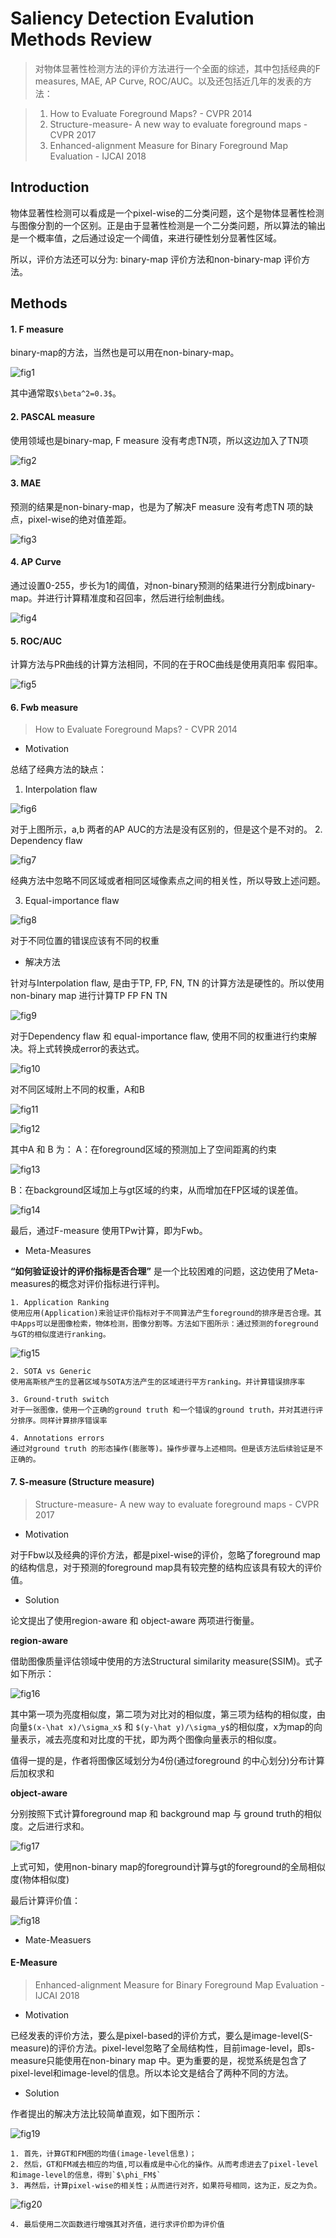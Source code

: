 # Saliency Detection Evalution Methods Review
> 对物体显著性检测方法的评价方法进行一个全面的综述，其中包括经典的F measures, MAE, AP Curve, ROC/AUC。以及还包括近几年的发表的方法：

> 1. How to Evaluate Foreground Maps? - CVPR 2014
> 2. Structure-measure- A new way to evaluate foreground maps - CVPR 2017
> 3. Enhanced-alignment Measure for Binary Foreground Map Evaluation - IJCAI 2018

## Introduction
物体显著性检测可以看成是一个pixel-wise的二分类问题，这个是物体显著性检测与图像分割的一个区别。正是由于显著性检测是一个二分类问题，所以算法的输出是一个概率值，之后通过设定一个阈值，来进行硬性划分显著性区域。

所以，评价方法还可以分为: binary-map 评价方法和non-binary-map 评价方法。

## Methods
#### 1. F measure
binary-map的方法，当然也是可以用在non-binary-map。

![fig1](imgs/SDEMR_1.png)

其中通常取`$\beta^2=0.3$`。

#### 2. PASCAL measure
使用领域也是binary-map, F measure 没有考虑TN项，所以这边加入了TN项

![fig2](imgs/SDEMR_2.png)

#### 3. MAE
预测的结果是non-binary-map，也是为了解决F measure 没有考虑TN 项的缺点，pixel-wise的绝对值差距。

![fig3](imgs/SDEMR_3.png)

#### 4. AP Curve
通过设置0-255，步长为1的阈值，对non-binary预测的结果进行分割成binary-map。并进行计算精准度和召回率，然后进行绘制曲线。

![fig4](imgs/SDEMR_4.png)

#### 5. ROC/AUC
计算方法与PR曲线的计算方法相同，不同的在于ROC曲线是使用真阳率 假阳率。

![fig5](imgs/SDEMR_5.png)

#### 6. Fwb measure
> How to Evaluate Foreground Maps? - CVPR 2014
- Motivation

总结了经典方法的缺点：
1. Interpolation flaw

![fig6](imgs/SDEMR_6.png)

对于上图所示，a,b 两者的AP AUC的方法是没有区别的，但是这个是不对的。
2. Dependency flaw

![fig7](imgs/SDEMR_7.png)

经典方法中忽略不同区域或者相同区域像素点之间的相关性，所以导致上述问题。

3. Equal-importance flaw

![fig8](imgs/SDEMR_8.png)

对于不同位置的错误应该有不同的权重

- 解决方法

针对与Interpolation flaw, 是由于TP, FP, FN, TN 的计算方法是硬性的。所以使用non-binary map 进行计算TP FP FN TN

![fig9](imgs/SDEMR_9.png)

对于Dependency flaw 和 equal-importance flaw, 使用不同的权重进行约束解决。将上式转换成error的表达式。

![fig10](imgs/SDEMR_10.png)

对不同区域附上不同的权重，A和B

![fig11](imgs/SDEMR_11.png)

![fig12](imgs/SDEMR_12.png)

其中A 和 B 为：
A：在foreground区域的预测加上了空间距离的约束

![fig13](imgs/SDEMR_13.png)

B：在background区域加上与gt区域的约束，从而增加在FP区域的误差值。

![fig14](imgs/SDEMR_14.png)

最后，通过F-measure 使用TPw计算，即为Fwb。

- Meta-Measures

**“如何验证设计的评价指标是否合理”** 是一个比较困难的问题，这边使用了Meta-measures的概念对评价指标进行评判。
    
    1. Application Ranking
    使用应用(Application)来验证评价指标对于不同算法产生foreground的排序是否合理。其中Apps可以是图像检索，物体检测，图像分割等。方法如下图所示：通过预测的foreground与GT的相似度进行ranking。

![fig15](imgs/SDEMR_15.png)
    
    2. SOTA vs Generic
    使用高斯核产生的显著区域与SOTA方法产生的区域进行平方ranking。并计算错误排序率
    
    3. Ground-truth switch
    对于一张图像，使用一个正确的ground truth 和一个错误的ground truth，并对其进行评分排序。同样计算排序错误率
    
    4. Annotations errors
    通过对ground truth 的形态操作(膨胀等)。操作步骤与上述相同。但是该方法后续验证是不正确的。

#### 7. S-measure (Structure measure)
> Structure-measure- A new way to evaluate foreground maps - CVPR 2017

- Motivation

对于Fbw以及经典的评价方法，都是pixel-wise的评价，忽略了foreground map 的结构信息，对于预测的foreground map具有较完整的结构应该具有较大的评价值。

- Solution

论文提出了使用region-aware 和 object-aware 两项进行衡量。

**region-aware**

借助图像质量评估领域中使用的方法Structural similarity measure(SSIM)。式子如下所示：

![fig16](imgs/SDEMR_16.png)

其中第一项为亮度相似度，第二项为对比对的相似度，第三项为结构的相似度，由向量`$(x-\hat x)/\sigma_x$` 和 `$(y-\hat y)/\sigma_y$`的相似度，x为map的向量表示，减去亮度和对比度的干扰，即为两个图像向量表示的相似度。

值得一提的是，作者将图像区域划分为4份(通过foreground 的中心划分)分布计算后加权求和

**object-aware**

分别按照下式计算foreground map 和 background map 与 ground truth的相似度。之后进行求和。

![fig17](imgs/SDEMR_17.png)

上式可知，使用non-binary map的foreground计算与gt的foreground的全局相似度(物体相似度)

最后计算评价值：

![fig18](imgs/SDEMR_18.png)

- Mate-Measuers


#### E-Measure
> Enhanced-alignment Measure for Binary Foreground Map Evaluation - IJCAI 2018

- Motivation

已经发表的评价方法，要么是pixel-based的评价方式，要么是image-level(S-measure)的评价方法。pixel-level忽略了全局结构性，目前image-level，即s-measure只能使用在non-binary map 中。更为重要的是，视觉系统是包含了pixel-level和image-level的信息。所以本论文是结合了两种不同的方法。

- Solution

作者提出的解决方法比较简单直观，如下图所示：

![fig19](imgs/SDEMR_19.png)

    1. 首先，计算GT和FM图的均值(image-level信息)；
    2. 然后，GT和FM减去相应的均值,可以看成是中心化的操作。从而考虑进去了pixel-level和image-level的信息，得到`$\phi_FM$`
    3. 再然后，计算pixel-wise的相关性；从而进行对齐，如果符号相同，这为正，反之为负。

![fig20](imgs/SDEMR_20.png)

    4. 最后使用二次函数进行增强其对齐值，进行求评价即为评价值
